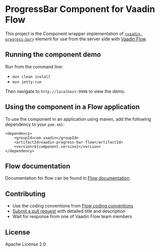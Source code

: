# ProgressBar Component for Vaadin Flow

This project is the Component wrapper implementation of [`<vaadin-progress-bar>`](https://github.com/vaadin/vaadin-progress-bar) 
element for use from the server side with [Vaadin Flow](https://github.com/vaadin/flow).

## Running the component demo
Run from the command line:
- `mvn clean install`
- `mvn jetty:run`

Then navigate to `http://localhost:9998` to view the demo.

## Using the component in a Flow application
To use the component in an application using maven, 
add the following dependency to your `pom.xml`:
```
<dependency>
    <groupId>com.vaadin</groupId>
    <artifactId>vaadin-progress-bar-flow</artifactId>
    <version>${component.version}</version>
</dependency>
```

## Flow documentation
Documentation for flow can be found in 
[Flow documentation](https://github.com/vaadin/flow/blob/master/flow-documentation/Overview.asciidoc).

## Contributing
- Use the coding conventions from [Flow coding conventions](https://github.com/vaadin/flow/tree/master/eclipse)
- [Submit a pull request](https://www.digitalocean.com/community/tutorials/how-to-create-a-pull-request-on-github) 
  with detailed title and description
- Wait for response from one of Vaadin Flow team members

## License
Apache License 2.0
